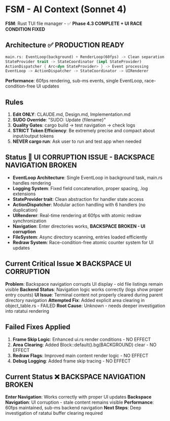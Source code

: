 # FSM - AI Context (Sonnet 4)
**FSM**: Rust TUI file manager - ✅ **Phase 4.3 COMPLETE + UI RACE CONDITION FIXED**

## Architecture ✅ PRODUCTION READY
```rust
main.rs: EventLoop(background) + RenderLoop(60fps) -> Clean separation
StateProvider trait -> StateCoordinator (impl StateProvider)
ActionDispatcher { Arc<dyn StateProvider> } -> Event processing
EventLoop -> ActionDispatcher -> StateCoordinator -> UIRenderer
```
**Performance**: 60fps rendering, sub-ms events, single EventLoop, race-condition-free UI updates

## Rules
1. **Edit ONLY**: CLAUDE.md, Design.md, Implementation.md  
2. **SUDO Override**: "SUDO: Update {filename}"  
3. **Quality Gates**: cargo build → test navigation → check logs
4. **STRICT Token Efficiency**: Be extremely precise and compact about input/output tokens
5. **NEVER cargo run**: Ask user to run and test app when needed

## Status 🚨 UI CORRUPTION ISSUE - BACKSPACE NAVIGATION BROKEN
- **EventLoop Architecture**: Single EventLoop in background task, main.rs handles rendering
- **Logging System**: Fixed field concatenation, proper spacing, .log extensions
- **StateProvider trait**: Clean abstraction for handler state access
- **ActionDispatcher**: Modular action handling with 6 handlers (no duplication)
- **UIRenderer**: Real-time rendering at 60fps with atomic redraw synchronization
- **Navigation**: Enter directories works, **BACKSPACE BROKEN - UI corruption**
- **FileSystem**: Async directory scanning, entries loaded efficiently
- **Redraw System**: Race-condition-free atomic counter system for UI updates

## Current Critical Issue ❌ BACKSPACE UI CORRUPTION
**Problem**: Backspace navigation corrupts UI display - old file listings remain visible
**Backend Status**: Navigation logic works correctly (logs show proper entry counts)
**UI Issue**: Terminal content not properly cleared during parent directory navigation
**Attempted Fix**: Added explicit area clearing in object_table.rs - FAILED
**Root Cause**: Unknown - needs deeper investigation into ratatui rendering

## Failed Fixes Applied
1. **Frame Skip Logic**: Enhanced ui.rs render conditions - NO EFFECT
2. **Area Clearing**: Added Block::default().bg(BACKGROUND) clear - NO EFFECT  
3. **Redraw Flags**: Improved main content render logic - NO EFFECT
4. **Debug Logging**: Added frame skip tracing - NO EFFECT

## Current Status ❌ BACKSPACE NAVIGATION BROKEN
**Enter Navigation**: Works correctly with proper UI updates
**Backspace Navigation**: UI corruption - stale content remains visible
**Performance**: 60fps maintained, sub-ms backend navigation
**Next Steps**: Deep investigation of ratatui buffer clearing required